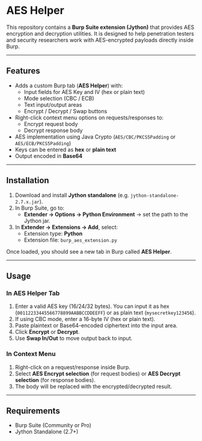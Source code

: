# AES Helper
This repository contains a **Burp Suite extension (Jython)** that provides AES encryption and decryption utilities. It is designed to help penetration testers and security researchers work with AES-encrypted payloads directly inside Burp.

---

## Features
- Adds a custom Burp tab (**AES Helper**) with:
  - Input fields for AES Key and IV (hex or plain text)
  - Mode selection (CBC / ECB)
  - Text input/output areas
  - Encrypt / Decrypt / Swap buttons
- Right-click context menu options on requests/responses to:
  - Encrypt request body
  - Decrypt response body
- AES implementation using Java Crypto (`AES/CBC/PKCS5Padding` or `AES/ECB/PKCS5Padding`)
- Keys can be entered as **hex** or **plain text**
- Output encoded in **Base64**

---

## Installation
1. Download and install **Jython standalone** (e.g. `jython-standalone-2.7.x.jar`).
2. In Burp Suite, go to:
   - **Extender → Options → Python Environment** → set the path to the Jython jar.
3. In **Extender → Extensions → Add**, select:
   - Extension type: **Python**
   - Extension file: `burp_aes_extension.py`

Once loaded, you should see a new tab in Burp called **AES Helper**.

---

## Usage
### In AES Helper Tab
1. Enter a valid AES key (16/24/32 bytes). You can input it as hex (`00112233445566778899AABBCCDDEEFF`) or as plain text (`mysecretkey123456`).
2. If using CBC mode, enter a 16-byte IV (hex or plain text).
3. Paste plaintext or Base64-encoded ciphertext into the input area.
4. Click **Encrypt** or **Decrypt**.
5. Use **Swap In/Out** to move output back to input.

### In Context Menu
1. Right-click on a request/response inside Burp.
2. Select **AES Encrypt selection** (for request bodies) or **AES Decrypt selection** (for response bodies).
3. The body will be replaced with the encrypted/decrypted result.

---

## Requirements
- Burp Suite (Community or Pro)
- Jython Standalone (2.7+)


